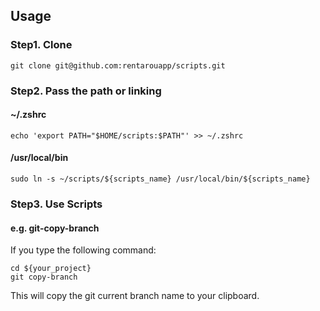 ## Usage

### Step1. Clone
```
git clone git@github.com:rentarouapp/scripts.git
```

### Step2. Pass the path or linking
#### ~/.zshrc
```
echo 'export PATH="$HOME/scripts:$PATH"' >> ~/.zshrc
```
#### /usr/local/bin
```
sudo ln -s ~/scripts/${scripts_name} /usr/local/bin/${scripts_name}
```
### Step3. Use Scripts
#### e.g. git-copy-branch
If you type the following command:
```
cd ${your_project}
git copy-branch
```
This will copy the git current branch name to your clipboard.
